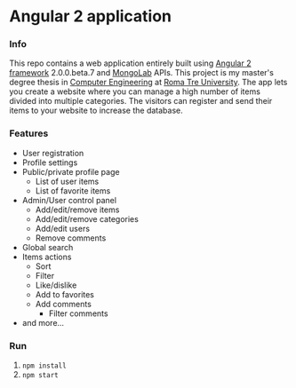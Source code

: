 # Angular 2 application
### Info
This repo contains a web application entirely built using [Angular 2 framework](http://www.angular.io) 2.0.0.beta.7 and [MongoLab](http://www.mlab.com) APIs. This project is my master's degree thesis in [Computer Engineering](http://informatica.ing.uniroma3.it) at [Roma Tre University](http://www.uniroma3.it).
The app lets you create a website where you can manage a high number of items divided into multiple categories. The visitors can register and send their items to your website to increase the database.

### Features
* User registration
* Profile settings
* Public/private profile page
  * List of user items
  * List of favorite items
* Admin/User control panel
  * Add/edit/remove items
  * Add/edit/remove categories
  * Add/edit users
  * Remove comments
* Global search
* Items actions
  * Sort
  * Filter
  * Like/dislike
  * Add to favorites
  * Add comments
    * Filter comments
* and more...

### Run
1. `npm install`
2. `npm start`
